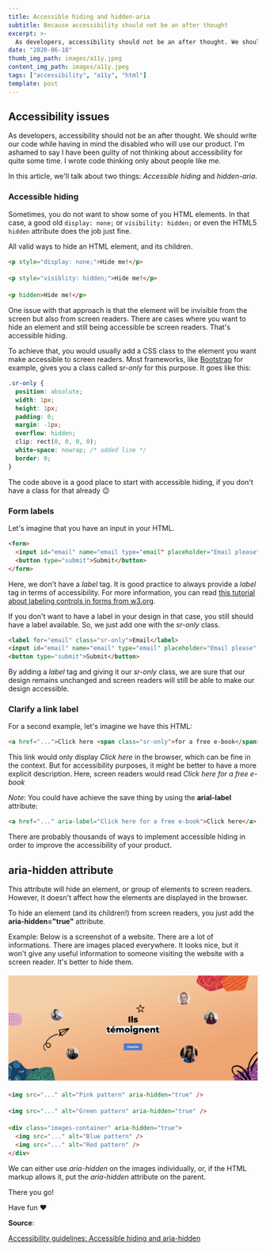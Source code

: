 ```yaml
---
title: Accessible hiding and hidden-aria
subtitle: Because accessibility should not be an after thought
excerpt: >-
  As developers, accessibility should not be an after thought. We should write our code with accessibility in mind from the start. In this article, we'll talk about accessible hiding and the hidden-aria attribute.
date: "2020-06-18"
thumb_img_path: images/a11y.jpeg
content_img_path: images/a11y.jpeg
tags: ["accessibility", "a11y", "html"]
template: post
---
```


## Accessibility issues

As developers, accessibility should not be an after thought. We should write our code while having in mind the disabled who will use our product. I'm ashamed to say I have been guilty of not thinking about accessibility for quite some time. I wrote code thinking only about people like me.

In this article, we'll talk about two things: _Accessible hiding_ and _hidden-aria_.

### Accessible hiding

Sometimes, you do not want to show some of you HTML elements. In that case, a good old `display: none;` or `visibility: hidden;` or even the HTML5 `hidden` attribute does the job just fine.

All valid ways to hide an HTML element, and its children.

```html
<p style="display: none;">Hide me!</p>

<p style="visiblity: hidden;">Hide me!</p>

<p hidden>Hide me!</p>
```

One issue with that approach is that the element will be invisible from the screen but also from screen readers. There are cases where you want to hide an element and still being accessible be screen readers. That's accessible hiding.

To achieve that, you would usually add a CSS class to the element you want make accessible to screen readers. Most frameworks, like [Bootstrap](https://getbootstrap.com/docs/4.0/utilities/screenreaders/) for example, gives you a class called _sr-only_ for this purpose. It goes like this:

```css
.sr-only {
  position: absolute;
  width: 1px;
  height: 1px;
  padding: 0;
  margin: -1px;
  overflow: hidden;
  clip: rect(0, 0, 0, 0);
  white-space: nowrap; /* added line */
  border: 0;
}
```

The code above is a good place to start with accessible hiding, if you don't have a class for that already :wink:

### Form labels

Let's imagine that you have an input in your HTML.

```html
<form>
  <input id="email" name="email type="email" placeholder="Email please" />
  <button type="submit">Submit</button>
</form>
```

Here, we don't have a _label_ tag. It is good practice to always provide a _label_ tag in terms of accessibility. For more information, you can read [this tutorial about labeling controls in forms from w3.org](https://www.w3.org/WAI/tutorials/forms/labels/).

If you don't want to have a label in your design in that case, you still should have a label available. So, we just add one with the _sr-only_ class.

```html
<label for="email" class="sr-only">Email</label>
<input id="email" name="email" type="email" placeholder="Email please" />
<button type="submit">Submit</button>
```

By adding a _label_ tag and giving it our _sr-only_ class, we are sure that our design remains unchanged and screen readers will still be able to make our design accessible.

### Clarify a link label

For a second example, let's imagine we have this HTML:

```html
<a href="...">Click here <span class="sr-only">for a free e-book</span></a>
```

This link would only display _Click here_ in the browser, which can be fine in the context. But for accessibility purposes, it might be better to have a more explicit description. Here, screen readers would read _Click here for a free e-book_

_Note_: You could have achieve the save thing by using the **arial-label** attribute:

```html
<a href="..." aria-label="Click here for a free e-book">Click here</a>
```

There are probably thousands of ways to implement accessible hiding in order to improve the accessibility of your product.

## aria-hidden attribute

This attribute will hide an element, or group of elements to screen readers. However, it doesn't affect how the elements are displayed in the browser.

To hide an element (and its children!) from screen readers, you just add the **aria-hidden="true"** attribute.

Example: Below is a screenshot of a website. There are a lot of informations. There are images placed everywhere. It looks nice, but it won't give any useful information to someone visiting the website with a screen reader. It's better to hide them.

![Screenshot of a website with unnecessary images for screen readers](./images/screen-a11y.png)

```html
<img src="..." alt="Pink pattern" aria-hidden="true" />

<img src="..." alt="Green pattern" aria-hidden="true" />

<div class="images-container" aria-hidden="true">
  <img src="..." alt="Blue pattern" />
  <img src="..." alt="Red pattern" />
</div>
```

We can either use _aria-hidden_ on the images individually, or, if the HTML markup allows it, put the _aria-hidden_ attribute on the parent.

There you go!

Have fun :heart:

**Source**:

[Accessibility guidelines: Accessible hiding and aria-hidden](https://a11y-guidelines.orange.com/web_EN/exemples/masquage/index.html)
